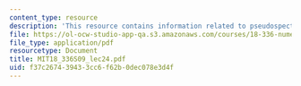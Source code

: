 ```yaml
---
content_type: resource
description: 'This resource contains information related to pseudospectral methods. '
file: https://ol-ocw-studio-app-qa.s3.amazonaws.com/courses/18-336-numerical-methods-for-partial-differential-equations-spring-2009/f37c267439433cc6f62b0dec078e3d4f_MIT18_336S09_lec24.pdf
file_type: application/pdf
resourcetype: Document
title: MIT18_336S09_lec24.pdf
uid: f37c2674-3943-3cc6-f62b-0dec078e3d4f
---
```

